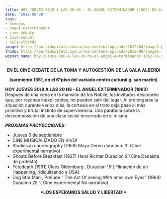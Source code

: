 ```yaml
---
title: HOY JUEVES 30/8 A LAS 20 HS - EL ANGEL EXTERMINADOR (1962) EN LA SALA ALBERDI*
date: '2012-08-30'
tags:
- eventos
- angel-exterminador
- cine-debate
- luis-bunuel
- sala-alberdi
image: https://partidopirata.com.ar/wp-content/uploads/2012/08/image1.png
thumb: https://partidopirata.com.ar/wp-content/uploads/2012/08/image1-150x150.png
wppost_name: hoy-jueves-308-a-las-20-hs-el-angel-exterminador-1962-la-sala-alberdi
---
```


<p style="text-align: center;"><strong>EN EL CINE-DEBATE DE LA TOMA Y AUTOGESTIÓN DE LA SALA ALBERDI</strong></p>
<p style="text-align: center;"><strong> (sarmiento 1551, en el 6°piso del vaciado centro cultural g. san martín) </strong></p>
<strong>HOY JUEVES 30/8 A LAS 20 HS - EL ANGEL EXTERMINADOR (1962)</strong>
Después de una cena en la mansión de los Nóbile, los invitados descubren que, por razones inexplicables, no pueden salir del lugar. Al prolongarse la situación durante varios días, la cortesía en el trato deja paso al más primitivo y brutal instinto de supervivencia. Una parábola sobre la descomposición de una clase social encerrada en sí misma.

<strong>*PRÓXIMAS PROYECCIONES:*</strong>
<ul>
	<li>Jueves 6 de septiembre</li>
	<li>CINE MUSICALIZADO EN VIVO!</li>
	<li>Studies in choreography (1959) Maya Deren duracion: 3´ (Cine experimental narrativo)</li>
	<li>Ghosts Before Breakfast (1927) Hans Richter Duracion 9´(Cine Dadaista de protesta)</li>
	<li>Fotodeath (1961) Claes Oldemburg . Duracion 15´( Filmacion de un Happening, ridiculizando a USA)</li>
	<li>Dog Star Man , Prelude " The Act Of seeing With ones own Eyes" (1964) Duracion 25 ´( Cine experimental No narrativo)</li>
</ul>
<p style="text-align: center;"><strong>*LOS ESPERAMOS SALUD Y LIBERTAD!*</strong></p>
